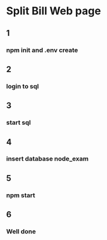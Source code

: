 # Split Bill Web page

## 1

### npm init and .env create

## 2

### login to sql

## 3

### start sql

## 4

### insert database node_exam

## 5

### npm start

## 6

### Well done
